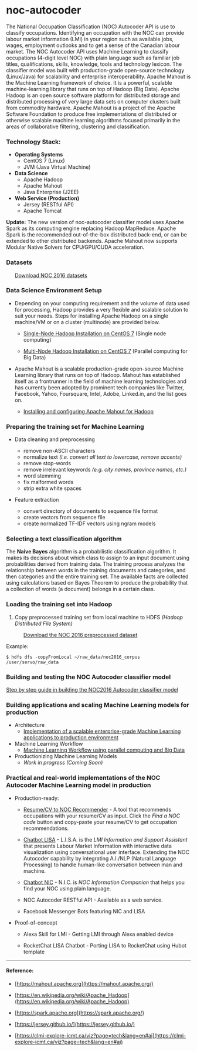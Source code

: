 # noc-autocoder
The National Occupation Classification (NOC) Autocoder API is use to classify occupations. Identifying an occupation with the NOC can provide labour market information (LMI) in your region such as available jobs, wages, employment outlooks and to get a sense of the Canadian labour market. The NOC Autocoder API uses Machine Learning to classify occupations (4-digit level NOC) with plain language such as familiar job titles, qualifications, skills, knowledge, tools and technology lexicon. The classifier model was built with production-grade open-source technology (Linux/Java) for scalability and enterprise interoperability. Apache Mahout is the Machine Learning framework of choice. It is a powerful, scalable machine-learning library that runs on top of Hadoop (Big Data). Apache Hadoop is an open source software platform for distributed storage and distributed processing of very large data sets on computer clusters built from commodity hardware. Apache Mahout is a project of the Apache Software Foundation to produce free implementations of distributed or otherwise scalable machine learning algorithms focused primarily in the areas of collaborative filtering, clustering and classification.  

### Technology Stack:

- **Operating Systems**
  + CentOS 7 (Linux)
  + JVM (Java Virtual Machine)
- **Data Science**
  + Apache Hadoop
  + Apache Mahout
  + Java Enterprise (J2EE)
- **Web Service (Production)**
  + Jersey (RESTful API)
  + Apache Tomcat


**Update:**
The new version of noc-autocoder classifier model uses Apache Spark as its computing engine replacing Hadoop MapReduce. Apache Spark is the recommended out-of-the-box distributed back-end, or can be extended to other distributed backends. Apache Mahout now supports Modular Native Solvers for CPU/GPU/CUDA acceleration.

### Datasets

&nbsp;&nbsp;&nbsp;&nbsp;&nbsp;&nbsp;[Download NOC 2016 datasets ](https://open.canada.ca/data/dataset/f1f287de-1208-490d-9faf-302d343df0eb)

### Data Science Environment Setup

+ Depending on your computing requirement and the volume of data used for processing, Hadoop provides a very flexible and scalable solution to suit your needs. Steps for installing Apache Hadoop on a single machine/VM or on a cluster (multinode) are provided below.

  + [Single-Node Hadoop Installation on CentOS 7](https://github.com/LMID-DIMT/noc-autocoder/wiki/Single-Node-Hadoop-Installation-on-CentOS-7) (Single node computing)

  + [Multi-Node Hadoop Installation on CentOS 7](https://github.com/LMID-DIMT/noc-autocoder/wiki/Multi-Node-Hadoop-Installation-on-CentOS-7) (Parallel computing for Big Data)

+ Apache Mahout is a scalable production-grade open-source Machine Learning library that runs on top of Hadoop. Mahout has established itself as a frontrunner in the field of machine learning technologies and has currently been adopted by prominent tech companies like Twitter, Facebook, Yahoo, Foursquare, Intel, Adobe, Linked.in, and the list goes on.

  + [Installing and configuring Apache Mahout for Hadoop](https://github.com/LMID-DIMT/noc-autocoder/wiki/Installing-and-configuring-Apache-Mahout-for-Hadoop)

### Preparing the training set for Machine Learning

  + Data cleaning and preprocessing

    + remove non-ASCII characters
    + normalize text  _(i.e. convert all text to lowercase, remove accents)_
    + remove stop-words
    + remove irrelevant keywords _(e.g. city names, province names, etc.)_
    + word stemming
    + fix malformed words
    + strip extra white spaces


  + Feature extraction
    + convert directory of documents to sequence file format
    + create vectors from sequence file
    + create normalized TF-IDF vectors using ngram models

### Selecting a text classification algorithm

The  **Naive  Bayes**  algorithm  is  a  probabilistic  classification  algorithm.  It  makes  its  decisions  about  which  class  to  assign  to  an  input  document  using  probabilities  derived  from  training  data.  The  training  process  analyzes  the relationship between words in the training documents and categories, and then categories and the entire training set. The available facts are collected using calculations based on Bayes Theorem to produce the probability that a collection of words (a document) belongs in a certain class.

### Loading the training set into Hadoop

1. Copy preprocessed training set from local machine to HDFS _(Hadoop Distributed File System)_

&nbsp;&nbsp;&nbsp;&nbsp;&nbsp;&nbsp;&nbsp;&nbsp;&nbsp;&nbsp;&nbsp;&nbsp;[Download the NOC 2016 preprocessed dataset](https://github.com/LMID-DIMT/noc-autocoder/tree/master/noc-autocoder-mahout/data/noc2016_corpus)

Example:
```
$ hdfs dfs -copyFromLocal ~/raw_data/noc2016_corpus /user/servo/raw_data
```

### Building and testing the NOC Autocoder classifier model

[Step by step guide in building the NOC2016 Autocoder classifier model](https://github.com/LMID-DIMT/noc-autocoder/wiki/Building-the-Classifier-Model-with-Mahout)



### Building applications and scaling Machine Learning models for production

+ Architecture
  + [Implementation of a scalable enterprise-grade Machine Learning applications to production environment](https://github.com/LMID-DIMT/noc-autocoder/blob/master/docs/DataScience-Architecture.pdf)
+ Machine Learning Workflow
  + [Machine Learning Workflow using parallel computing and Big Data](https://github.com/LMID-DIMT/noc-autocoder/blob/master/docs/Machine-Learning-Workflow.pdf)
+ Productionizing Machine Learning Models
  + _Work in progress (Coming Soon)_

### Practical and real-world implementations of the NOC Autocoder Machine Learning model in production

+ Production-ready:

  + [Resume/CV to NOC Recommender](https://clmi-explore-icmt.ca/viz?page=home&lang=en) - A tool that recommends occupations with your resume/CV as input. Click the _Find a NOC code_ button and copy-paste your resume/CV to get occupation recommendations.

  + [Chatbot LISA](https://clmi-explore-icmt.ca/viz?page=chat-lisa) - L.I.S.A. is the _LMI Information and Support Assistant_ that presents Labour Market Information with interactive data visualization using conversational user interface. Extending the NOC Autocoder capability by integrating A.I./NLP (Natural Language Processing) to handle human-like conversation between man and machine.

  + [Chatbot NIC](https://clmi-explore-icmt.ca/viz?page=chat-nic) - N.I.C. is _NOC Information Companion_ that helps you find your NOC using plain language.

  + NOC Autocoder RESTful API - Available as a web service.

  + Facebook Messenger Bots featuring NIC and LISA

+ Proof-of-concept

  + Alexa Skill for LMI - Getting LMI through Alexa enabled device

  + RocketChat LISA Chatbot - Porting LISA to RocketChat using Hubot template




***
#### Reference:

+ [https://mahout.apache.org](https://mahout.apache.org/)

+ [https://en.wikipedia.org/wiki/Apache_Hadoop](https://en.wikipedia.org/wiki/Apache_Hadoop)

+ [https://spark.apache.org](https://spark.apache.org/)

+ [https://jersey.github.io/](https://jersey.github.io/)

+ [https://clmi-explore-icmt.ca/viz?page=tech&lang=en#ai](https://clmi-explore-icmt.ca/viz?page=tech&lang=en#ai)
